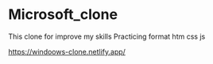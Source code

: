 # Microsoft_clone

This clone  for improve my skills
Practicing format
htm 
css 
js

https://windoows-clone.netlify.app/
